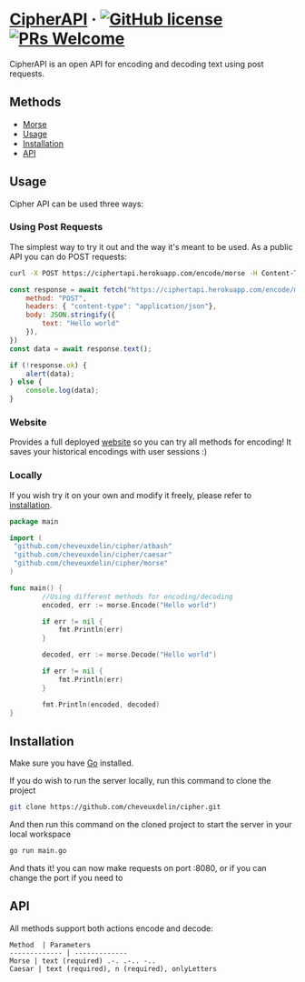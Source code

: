 # [CipherAPI](https://cipher-e7737.web.app) &middot; [![GitHub license](https://img.shields.io/badge/license-MIT-blue.svg)](https://github.com/facebook/react/blob/main/LICENSE)   [![PRs Welcome](https://img.shields.io/badge/PRs-welcome-brightgreen.svg)](https://reactjs.org/docs/how-to-contribute.html#your-first-pull-request)

CipherAPI is an open API for encoding and decoding text using post requests.

## Methods

* [Morse](#morse)
* [Usage](#usage)
* [Installation](#installation)
* [API](#API)
  
## Usage

Cipher API can be used three ways:

### Using Post Requests

The simplest way to try it out and the way it's meant to be used. As a public API you can do POST requests:

```bash
curl -X POST https://ciphertapi.herokuapp.com/encode/morse -H Content-Type:application/json -d '{"text":"Hello world"}'
```

```js
const response = await fetch("https://ciphertapi.herokuapp.com/encode/morse", {
    method: "POST",
    headers: { "content-type": "application/json"},
    body: JSON.stringify({
        text: "Hello world"
    }),
})
const data = await response.text();

if (!response.ok) {
    alert(data);
} else {
    console.log(data);
}
```

### Website

Provides a full deployed [website](https://cipher-e7737.web.app) so you can try all methods for encoding! It saves your historical encodings with user sessions :)

### Locally

If you wish try it on your own and modify it freely, please refer to [installation](#installation).

```go
package main

import (
 "github.com/cheveuxdelin/cipher/atbash"
 "github.com/cheveuxdelin/cipher/caesar"
 "github.com/cheveuxdelin/cipher/morse"
)

func main() {
        //Using different methods for encoding/decoding
        encoded, err := morse.Encode("Hello world")

        if err != nil {
            fmt.Println(err)
        }

        decoded, err := morse.Decode("Hello world")

        if err != nil {
            fmt.Println(err)
        }

        fmt.Println(encoded, decoded)
}
```

## Installation

Make sure you have [Go](https://go.dev/doc/install) installed.

If you do wish to run the server locally, run this command to clone the project

```bash
git clone https://github.com/cheveuxdelin/cipher.git
```

And then run this command on the cloned project to start the server in your local workspace

```bash
go run main.go
```

And thats it! you can now make requests on port :8080, or if you can change the port if you need to

## API

All methods support both actions encode and decode:

```
Method  | Parameters
------------- | ------------- 
Morse | text (required) .-. .-.. -..
Caesar | text (required), n (required), onlyLetters
```
